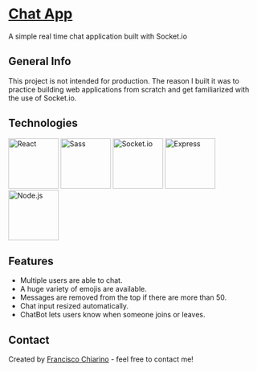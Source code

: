 # [Chat App](https://chat-app-fran.herokuapp.com/)
A simple real time chat application built with Socket.io

## General Info

This project is not intended for production. 
The reason I built it was to practice building web applications from scratch and get familiarized with the use of Socket.io.

## Technologies

<img title="React" src="https://ih1.redbubble.net/image.32576156.9850/sticker,375x360.png" width="100" /> <img title="Sass" src="https://vanseodesign.com/blog/wp-content/uploads/2015/09/sass-logo-2.png" width="100" />
<img title="Socket.io" src="https://seeklogo.com/images/S/socketio-logo-B8A7F486CD-seeklogo.com.png" width="100" />
<img title="Express" src="https://uploads.toptal.io/blog/category/logo/25/express_js.png" width="100" />
<img title="Node.js" src="https://ih1.redbubble.net/image.109336634.1604/flat,550x550,075,f.u1.jpg" width="100" />

## Features

- Multiple users are able to chat.
- A huge variety of emojis are available.
- Messages are removed from the top if there are more than 50.
- Chat input resized automatically.
- ChatBot lets users know when someone joins or leaves.

## Contact
Created by [Francisco Chiarino](https://franciscochiarino.com) - feel free to contact me!

